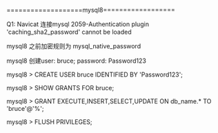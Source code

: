
===================mysql8==================

Q1: Navicat 连接mysql 2059-Authentication plugin 'caching_sha2_password' cannot be loaded


mysql8 之前加密规则为 mysql_native_password

mysql8 创建user: bruce; password: Password123

mysql8 > CREATE USER bruce IDENTIFIED BY 'Password123';

mysql8 > SHOW GRANTS FOR bruce;

mysql8 > GRANT EXECUTE,INSERT,SELECT,UPDATE ON db_name.* TO 'bruce'@'%';

mysql8 > FLUSH PRIVILEGES; 






